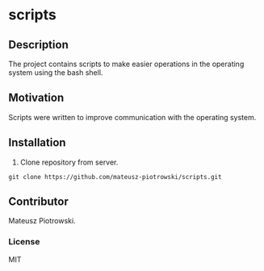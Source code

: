 # scripts

## Description

The project contains scripts to make easier operations in the operating system using the bash shell.

## Motivation

Scripts were written to improve communication with the operating system.

## Installation

1. Clone repository from server.

```shell
git clone https://github.com/mateusz-piotrowski/scripts.git
```

## Contributor

Mateusz Piotrowski.

### License

MIT
